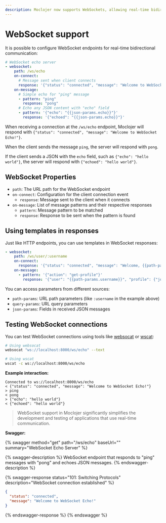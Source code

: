 ```yaml
---
description: Moclojer now supports WebSockets, allowing real-time bidirectional communication
---
```


# WebSocket support

It is possible to configure WebSocket endpoints for real-time bidirectional communication:

```yaml
# WebSocket echo server
- websocket:
    path: /ws/echo
    on-connect:
      # Message sent when client connects
      response: '{"status": "connected", "message": "Welcome to WebSocket Echo!"}'
    on-message:
      # Simple echo for "ping" message
      - pattern: "ping"
        response: "pong"
      # Echo any JSON content with "echo" field
      - pattern: '{"echo": "{{json-params.echo}}"}'
        response: '{"echoed": "{{json-params.echo}}"}'
```

When receiving a connection at the `/ws/echo` endpoint, Moclojer will respond with `{"status": "connected", "message": "Welcome to WebSocket Echo!"}`.

When the client sends the message `ping`, the server will respond with `pong`.

If the client sends a JSON with the `echo` field, such as `{"echo": "hello world"}`, the server will respond with `{"echoed": "hello world"}`.

## WebSocket Properties

* `path`: The URL path for the WebSocket endpoint
* `on-connect`: Configuration for the client connection event
  * `response`: Message sent to the client when it connects
* `on-message`: List of message patterns and their respective responses
  * `pattern`: Message pattern to be matched
  * `response`: Response to be sent when the pattern is found

## Using templates in responses

Just like HTTP endpoints, you can use templates in WebSocket responses:

```yaml
- websocket:
    path: /ws/user/:username
    on-connect:
      response: '{"status": "connected", "message": "Welcome, {{path-params.username}}!"}'
    on-message:
      - pattern: '{"action": "get-profile"}'
        response: '{"user": "{{path-params.username}}", "profile": {"joined": "2025-03-20"}}'
```

You can access parameters from different sources:

* `path-params`: URL path parameters (like `:username` in the example above)
* `query-params`: URL query parameters
* `json-params`: Fields in received JSON messages

## Testing WebSocket connections

You can test WebSocket connections using tools like [websocat](https://github.com/vi/websocat) or [wscat](https://github.com/websockets/wscat):

```sh
# Using websocat
websocat "ws://localhost:8000/ws/echo" --text

# Using wscat
wscat -c ws://localhost:8000/ws/echo
```

**Example interaction:**

```text
Connected to ws://localhost:8000/ws/echo
< {"status": "connected", "message": "Welcome to WebSocket Echo!"}
> ping
< pong
> {"echo": "hello world"}
< {"echoed": "hello world"}
```

> WebSocket support in Moclojer significantly simplifies the development and testing of applications that use real-time communication.

**Swagger:**

{% swagger method="get" path="/ws/echo" baseUrl="" summary="WebSocket Echo Server" %}

{% swagger-description %}
WebSocket endpoint that responds to "ping" messages with "pong" and echoes JSON messages.
{% endswagger-description %}

{% swagger-response status="101: Switching Protocols" description="WebSocket connection established" %}
```json
{
  "status": "connected",
  "message": "Welcome to WebSocket Echo!"
}
```
{% endswagger-response %}
{% endswagger %}